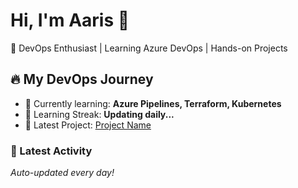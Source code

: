 # Hi, I'm Aaris 👋  
🚀 DevOps Enthusiast | Learning Azure DevOps | Hands-on Projects  

## 🔥 My DevOps Journey  
- 🌱 Currently learning: **Azure Pipelines, Terraform, Kubernetes**  
- 📅 Learning Streak: **Updating daily...**  
- 🚀 Latest Project: [Project Name](project-link)  

### 📌 Latest Activity  
_Auto-updated every day!_  
